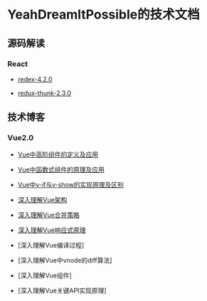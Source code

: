 # YeahDreamItPossible的技术文档

## 源码解读

### React

* [redex-4.2.0](https://github.com/YeahDreamItPossible/StepFurtureInJS/tree/main/SourceCode/Redux/v4.2.0)

* [redux-thunk-2.3.0](https://github.com/YeahDreamItPossible/StepFurtureInJS/tree/main/SourceCode/ReduxThunk/v2.3.0)

## 技术博客

### Vue2.0

* [Vue中高阶组件的定义及应用](https://github.com/YeahDreamItPossible/StepFurtureInJS/blob/main/VBlog/Vue/Vue%E4%B8%AD%E9%AB%98%E9%98%B6%E7%BB%84%E4%BB%B6%E7%9A%84%E5%AE%9A%E4%B9%89%E5%8F%8A%E5%BA%94%E7%94%A8.md)

* [Vue中函数式组件的原理及应用](https://github.com/YeahDreamItPossible/StepFurtureInJS/blob/main/VBlog/Vue/Vue%E4%B8%AD%E5%87%BD%E6%95%B0%E5%BC%8F%E7%BB%84%E4%BB%B6%E7%9A%84%E5%8E%9F%E7%90%86%E5%8F%8A%E5%BA%94%E7%94%A8.md)

* [Vue中v-if与v-show的实现原理及区别](https://github.com/YeahDreamItPossible/StepFurtureInJS/blob/main/VBlog/Vue/MoreVue/Vue%E4%B8%ADv-if%E4%B8%8Ev-show%E7%9A%84%E5%AE%9E%E7%8E%B0%E5%8E%9F%E7%90%86%E5%8F%8A%E5%8C%BA%E5%88%AB.md)

* [深入理解Vue架构](https://github.com/YeahDreamItPossible/StepFurtureInJS/blob/main/VBlog/Vue/%E6%B7%B1%E5%85%A5%E7%90%86%E8%A7%A3Vue%E6%9E%B6%E6%9E%84.md)

* [深入理解Vue合并策略](https://github.com/YeahDreamItPossible/StepFurtureInJS/blob/main/VBlog/Vue/Vue%E7%9A%84%E5%90%88%E5%B9%B6%E7%AD%96%E7%95%A5.md)

* [深入理解Vue响应式原理](https://github.com/YeahDreamItPossible/StepFurtureInJS/blob/main/VBlog/Vue/%E6%B7%B1%E5%85%A5%E7%90%86%E8%A7%A3Vue%E5%93%8D%E5%BA%94%E5%BC%8F%E5%8E%9F%E7%90%86.md)

* [深入理解Vue编译过程]

* [深入理解Vue中vnode的diff算法]

* [深入理解Vue组件]

* [深入理解Vue关键API实现原理]
